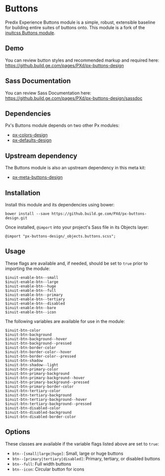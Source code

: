 # Buttons

Predix Experience Buttons module is a simple, robust, extensible baseline for building entire suites of buttons onto. This module is a fork of the [inuitcss Buttons module](https://github.com/inuitcss/objects.buttons).

## Demo

You can review button styles and recommended markup and required here: https://github.build.ge.com/pages/PXd/px-buttons-design

## Sass Documentation

You can review Sass Documentation here: https://github.build.ge.com/pages/PXd/px-buttons-design/sassdoc

## Dependencies

Px's Buttons module depends on two other Px modules:

* [px-colors-design](https://github.build.ge.com/PXd/px-colors-design)
* [px-defaults-design](https://github.build.ge.com/PXd/px-defaults-design)

## Upstream dependency

The Buttons module is also an upstream dependency in this meta kit:

* [px-meta-buttons-design](https://github.build.ge.com/PXd/px-meta-buttons-design)

## Installation

Install this module and its dependencies using bower:

    bower install --save https://github.build.ge.com/PXd/px-buttons-design.git

Once installed, `@import` into your project's Sass file in its Objects layer:

    @import "px-buttons-design/_objects.buttons.scss";

## Usage

These flags are available and, if needed, should be set to `true` prior to importing the module:

    $inuit-enable-btn--small
    $inuit-enable-btn--large
    $inuit-enable-btn--huge
    $inuit-enable-btn--full
    $inuit-enable-btn--primary
    $inuit-enable-btn--tertiary
    $inuit-enable-btn--disabled
    $inuit-enable-btn--bare
    $inuit-enable-btn--icon

The following variables are available for use in the module:

    $inuit-btn-color
    $inuit-btn-background
    $inuit-btn-background--hover
    $inuit-btn-background--pressed
    $inuit-btn-border-color
    $inuit-btn-border-color--hover
    $inuit-btn-border-color--pressed
    $inuit-btn-shadow
    $inuit-btn-shadow--light
    $inuit-btn-primary-color
    $inuit-btn-primary-background
    $inuit-btn-primary-background--hover
    $inuit-btn-primary-background--pressed
    $inuit-btn-primary-border-color
    $inuit-btn-tertiary-color
    $inuit-btn-tertiary-background
    $inuit-btn-tertiary-background--hover
    $inuit-btn-tertiary-background--pressed
    $inuit-btn-disabled-color
    $inuit-btn-disabled-background
    $inuit-btn-disabled-border-color

## Options

These classes are available if the variable flags listed above are set to `true`:

* `btn--[small|large|huge]`: Small, large or huge buttons
* `btn--[primary|tertiary|disabled]`: Primary, tertiary, or disabled buttons
* `btn--full`: Full width buttons
* `btn--icon`: Circular button for icons

